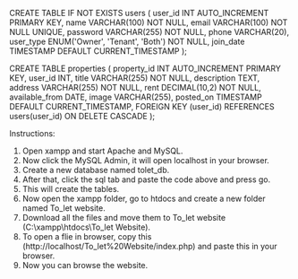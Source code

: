 CREATE TABLE IF NOT EXISTS users (
    user_id INT AUTO_INCREMENT PRIMARY KEY,
    name VARCHAR(100) NOT NULL,
    email VARCHAR(100) NOT NULL UNIQUE,
    password VARCHAR(255) NOT NULL,
    phone VARCHAR(20),
    user_type ENUM('Owner', 'Tenant', 'Both') NOT NULL,
    join_date TIMESTAMP DEFAULT CURRENT_TIMESTAMP
);



CREATE TABLE properties (
    property_id INT AUTO_INCREMENT PRIMARY KEY,
    user_id INT,
    title VARCHAR(255) NOT NULL,
    description TEXT,
    address VARCHAR(255) NOT NULL,
    rent DECIMAL(10,2) NOT NULL,
    available_from DATE,
    image VARCHAR(255),
    posted_on TIMESTAMP DEFAULT CURRENT_TIMESTAMP,
    FOREIGN KEY (user_id) REFERENCES users(user_id) ON DELETE CASCADE
);


Instructions:
1. Open xampp and start Apache and MySQL.
2. Now click the MySQL Admin, it will open localhost in your browser.
3. Create a new database named tolet_db.
4. After that, click the sql tab and paste the code above and press go.
5. This will create the tables.
6. Now open the xampp folder, go to htdocs and create a new folder named To_let website.
7. Download all the files and move them to To_let website (C:\xampp\htdocs\To_let Website).
8. To open a flie in browser, copy this (http://localhost/To_let%20Website/index.php) and paste this in your browser.
9. Now you can browse the website.
